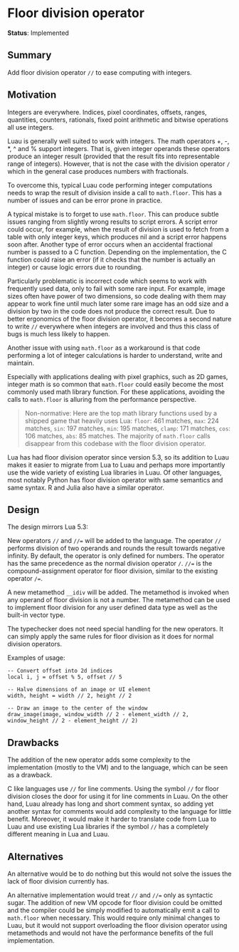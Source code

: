 # Floor division operator

**Status**: Implemented

## Summary

Add floor division operator `//` to ease computing with integers.

## Motivation

Integers are everywhere. Indices, pixel coordinates, offsets, ranges, quantities, counters, rationals, fixed point arithmetic and bitwise operations all use integers.

Luau is generally well suited to work with integers. The math operators +, -, \*, ^ and % support integers. That is, given integer operands these operators produce an integer result (provided that the result fits into representable range of integers). However, that is not the case with the division operator `/` which in the general case produces numbers with fractionals.

To overcome this, typical Luau code performing integer computations needs to wrap the result of division inside a call to `math.floor`. This has a number of issues and can be error prone in practice.

A typical mistake is to forget to use `math.floor`. This can produce subtle issues ranging from slightly wrong results to script errors. A script error could occur, for example, when the result of division is used to fetch from a table with only integer keys, which produces nil and a script error happens soon after. Another type of error occurs when an accidental fractional number is passed to a C function. Depending on the implementation, the C function could raise an error (if it checks that the number is actually an integer) or cause logic errors due to rounding.

Particularly problematic is incorrect code which seems to work with frequently used data, only to fail with some rare input. For example, image sizes often have power of two dimensions, so code dealing with them may appear to work fine until much later some rare image has an odd size and a division by two in the code does not produce the correct result. Due to better ergonomics of the floor division operator, it becomes a second nature to write `//` everywhere when integers are involved and thus this class of bugs is much less likely to happen.

Another issue with using `math.floor` as a workaround is that code performing a lot of integer calculations is harder to understand, write and maintain.

Especially with applications dealing with pixel graphics, such as 2D games, integer math is so common that `math.floor` could easily become the most commonly used math library function. For these applications, avoiding the calls to `math.floor` is alluring from the performance perspective.

> Non-normative: Here are the top math library functions used by a shipped game that heavily uses Lua:
> `floor`: 461 matches, `max`: 224 matches, `sin`: 197 matches, `min`: 195 matches, `clamp`: 171 matches, `cos`: 106 matches, `abs`: 85 matches.
> The majority of `math.floor` calls disappear from this codebase with the floor division operator.

Lua has had floor division operator since version 5.3, so its addition to Luau makes it easier to migrate from Lua to Luau and perhaps more importantly use the wide variety of existing Lua libraries in Luau. Of other languages, most notably Python has floor division operator with same semantics and same syntax. R and Julia also have a similar operator.

## Design

The design mirrors Lua 5.3:

New operators `//` and `//=` will be added to the language. The operator `//` performs division of two operands and rounds the result towards negative infinity. By default, the operator is only defined for numbers. The operator has the same precedence as the normal division operator `/`. `//=` is the compound-assignment operator for floor division, similar to the existing operator `/=`.

A new metamethod `__idiv` will be added. The metamethod is invoked when any operand of floor division is not a number. The metamethod can be used to implement floor division for any user defined data type as well as the built-in vector type.

The typechecker does not need special handling for the new operators. It can simply apply the same rules for floor division as it does for normal division operators.

Examples of usage:

```luau
-- Convert offset into 2d indices
local i, j = offset % 5, offset // 5

-- Halve dimensions of an image or UI element
width, height = width // 2, height // 2

-- Draw an image to the center of the window
draw_image(image, window_width // 2 - element_width // 2, window_height // 2 - element_height // 2)
```

## Drawbacks

The addition of the new operator adds some complexity to the implementation (mostly to the VM) and to the language, which can be seen as a drawback.

C like languages use `//` for line comments. Using the symbol `//` for floor division closes the door for using it for line comments in Luau. On the other hand, Luau already has long and short comment syntax, so adding yet another syntax for comments would add complexity to the language for little benefit. Moreover, it would make it harder to translate code from Lua to Luau and use existing Lua libraries if the symbol `//` has a completely different meaning in Lua and Luau.

## Alternatives

An alternative would be to do nothing but this would not solve the issues the lack of floor division currently has.

An alternative implementation would treat `//` and `//=` only as syntactic sugar. The addition of new VM opcode for floor division could be omitted and the compiler could be simply modified to automatically emit a call to `math.floor` when necessary. This would require only minimal changes to Luau, but it would not support overloading the floor division operator using metamethods and would not have the performance benefits of the full implementation.
